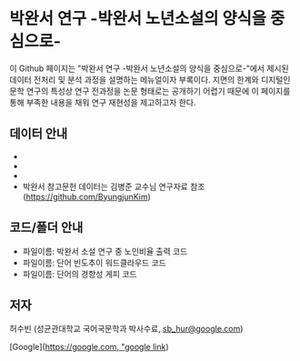 # 박완서 연구 -박완서 노년소설의 양식을 중심으로-
이 Github 페이지는 "박완서 연구 -박완서 노년소설의 양식을 중심으로-"에서 제시된 데이터 전처리 및 분석 과정을 설명하는 메뉴얼이자 부록이다. 지면의 한계와 디지털인문학 연구의 특성상 연구 전과정을 논문 형태로는 공개하기 어렵기 때문에 이 페이지를 통해 부족한 내용을 채워 연구 재현성을 제고하고자 한다.

## 데이터 안내
- 
-
-
- 박완서 참고문헌 데이터는 김병준 교수님 연구자료 참조(https://github.com/ByungjunKim)



## 코드/폴더 안내
- 파일이름: 박완서 소설 연구 중 노인비율 출력 코드
- 파일이름: 단어 빈도추이 워드클라우드 코드
- 파일이름:  단어의 경향성 게피 코드

## 저자
허수빈 (성균관대학교 국어국문학과 박사수료, sb_hur@google.com)


[Google]([https://google.com, "google link](https://n.news.naver.com/mnews/ranking/article/629/0000294223?ntype=RANKING&sid=001))
